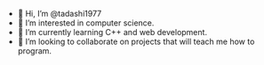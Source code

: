 - 👋 Hi, I’m @tadashi1977
- 👀 I’m interested in computer science.
- 🌱 I’m currently learning C++ and web development.
- 💞️ I’m looking to collaborate on projects that will teach me how to program.

<!---
tadashi1977/tadashi1977 is a ✨ special ✨ repository because its `README.md` (this file) appears on your GitHub profile.
You can click the Preview link to take a look at your changes.
--->
